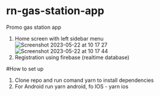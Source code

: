 # rn-gas-station-app

Promo gas station app
1. Home screen with left sidebar menu
![Screenshot 2023-05-22 at 10 17 27](https://github.com/ArtyomZayarny/rn-gas-station-app/assets/15728688/84fcf6ca-93d5-43f8-bc79-6cf617fa163e)
![Screenshot 2023-05-22 at 10 17 44](https://github.com/ArtyomZayarny/rn-gas-station-app/assets/15728688/569b2dca-eff4-4b86-8d0d-49f433c1e216)
3. Registration using firebase (realtime database)

#How to set up
1. Clone repo and run comand yarn to install dependencies
2. For Android run yarn android, fo IOS - yarn ios
